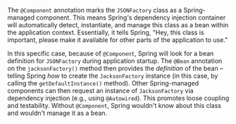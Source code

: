 The `@Component` annotation marks the `JSONFactory` class as a Spring-managed component. This means Spring's dependency injection container will automatically detect, instantiate, and manage this class as a bean within the application context.  Essentially, it tells Spring, "Hey, this class is important, please make it available for other parts of the application to use."

In this specific case, because of `@Component`, Spring will look for a bean definition for `JSONFactory` during application startup.  The `@Bean` annotation on the `jacksonFactory()` method then provides the *definition* of the bean – telling Spring *how* to create the `JacksonFactory` instance (in this case, by calling the `getDefaultInstance()` method). Other Spring-managed components can then request an instance of `JacksonFactory` via dependency injection (e.g., using `@Autowired`). This promotes loose coupling and testability. Without `@Component`, Spring wouldn't know about this class and wouldn't manage it as a bean.